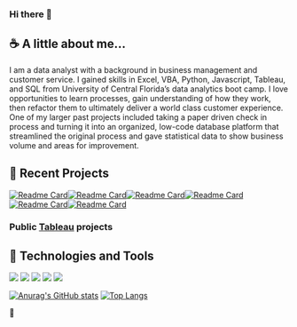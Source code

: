 


### Hi there 👋



## ☕ A little about me...

I am a data analyst with a background in business management and customer service. I gained  skills in Excel, VBA, Python, Javascript, Tableau, and SQL from University of Central Florida’s data analytics boot camp. I love opportunities to learn processes, gain understanding of how they work, then refactor them to ultimately deliver a world class customer experience. One of my larger past projects included taking a paper driven check in process and turning it into an organized, low-code database platform that streamlined the original process and gave statistical data to show business volume and areas for improvement. 

## :open_file_folder: Recent Projects 

[![Readme Card](https://github-readme-stats.vercel.app/api/pin/?username=SeanTFarr&repo=MechaCar_Statistical_Analysis&theme=ayu-mirage)](https://github.com/SeanTFarr/MechaCar_Statistical_Analysis)[![Readme Card](https://github-readme-stats.vercel.app/api/pin/?username=SeanTFarr&repo=bikesharing&theme=ayu-mirage)](https://github.com/SeanTFarr/bikesharing)[![Readme Card](https://github-readme-stats.vercel.app/api/pin/?username=SeanTFarr&repo=Mapping_Earthquakes&theme=ayu-mirage)](https://github.com/SeanTFarr/Mapping_Earthquakes)[![Readme Card](https://github-readme-stats.vercel.app/api/pin/?username=SeanTFarr&repo=PyBer_Analysis&theme=ayu-mirage)](https://github.com/SeanTFarr/PyBer_Analysis)[![Readme Card](https://github-readme-stats.vercel.app/api/pin/?username=SeanTFarr&repo=World_Weather_Analysis&theme=ayu-mirage)](https://github.com/SeanTFarr/World_Weather_Analysis)[![Readme Card](https://github-readme-stats.vercel.app/api/pin/?username=SeanTFarr&repo=surfs_up&theme=ayu-mirage)](https://github.com/SeanTFarr/surfs_up)

### Public <a target="_blank" href="https://public.tableau.com/app/profile/sean.farr2471#!/?newProfile=&activeTab=0">Tableau</a> projects



## 🔩 Technologies and Tools

![](https://img.shields.io/badge/Code-Python-informational?style=flat&logo=<Label>&logoColor=white&color=2bbc8a)
![](https://img.shields.io/badge/Code-R-informational?style=flat&logo=<Label>&logoColor=white&color=blue)
![](https://img.shields.io/badge/Code-JavaScript-informational?style=flat&logo=<Label>&logoColor=white&color=yellow)
![](https://img.shields.io/badge/Code-SQL-informational?style=flat&logo=<Label>&logoColor=white&color=red)
![](https://img.shields.io/badge/Low_Code-Quickbase-informational?style=flat&logo=<Label>&logoColor=white&color=purple)


[![Anurag's GitHub stats](https://github-readme-stats.vercel.app/api?username=SeanTFarr&theme=ayu-mirage&hide=stars&count_private=true)](https://github.com/SeanTFarr/SeanTFarr)
[![Top Langs](https://github-readme-stats.vercel.app/api/top-langs/?username=SeanTFarr&theme=ayu-mirage&langs_count=8)](https://github.com/SeanTFarr/SeanTFarr)

🍜
<!--
**SeanTFarr/SeanTFarr** is a ✨ _special_ ✨ repository because its `README.md` (this file) appears on your GitHub profile.

Here are some ideas to get you started:

- 🔭 I’m currently working on ... <img src="https://raw.githubusercontent.com/MartinHeinz/MartinHeinz/master/wave.gif" width="30px">

- 🌱 I’m currently learning ... :nut_and_bolt: :file_folder: :coffee: :ramen:
- 👯 I’m looking to collaborate on ...
- 🤔 I’m looking for help with ...
- 💬 Ask me about ...
- 📫 How to reach me: ...
- 😄 Pronouns: ...
- ⚡ Fun fact: ...
-->
